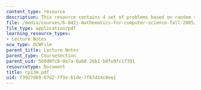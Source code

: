 ```yaml
---
content_type: resource
description: This resource contains 4 set of problems based on random variables.
file: /media/courses/6-042j-mathematics-for-computer-science-fall-2005/f3927d6907d27f3a61de7f67d24c8ee1_cp13m.pdf
file_type: application/pdf
learning_resource_types:
- Lecture Notes
ocw_type: OCWFile
parent_title: Lecture Notes
parent_type: CourseSection
parent_uid: 560d0fc0-0a7a-0ab0-26b1-b8fe9fc17391
resourcetype: Document
title: cp13m.pdf
uid: f3927d69-07d2-7f3a-61de-7f67d24c8ee1
---
```

